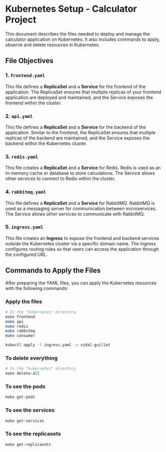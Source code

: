 # Kubernetes Setup - Calculator Project

This document describes the files needed to deploy and manage the calculator application on Kubernetes. It also includes commands to apply, observe and delete resources in Kubernetes.

## File Objectives

### 1. **`frontend.yaml`**

This file defines a **ReplicaSet** and a **Service** for the frontend of the application. The ReplicaSet ensures that multiple replicas of your frontend application are deployed and maintained, and the Service exposes the frontend within the cluster.

### 2. **`api.yaml`**

This file defines a **ReplicaSet** and a **Service** for the backend of the application. Similar to the frontend, the ReplicaSet ensures that multiple replicas of the backend are maintained, and the Service exposes the backend within the Kubernetes cluster.

### 3. **`redis.yaml`**

This file creates a **ReplicaSet** and a **Service** for Redis. Redis is used as an in-memory cache or database to store calculations. The Service allows other services to connect to Redis within the cluster.

### 4. **`rabbitmq.yaml`**

This file defines a **ReplicaSet** and a **Service** for RabbitMQ. RabbitMQ is used as a messaging server for communication between microservices. The Service allows other services to communicate with RabbitMQ.

### 5. **`ingress.yaml`**

This file creates an **Ingress** to expose the frontend and backend services outside the Kubernetes cluster via a specific domain name. The Ingress configures routing rules so that users can access the application through the configured URL.

## Commands to Apply the Files

After preparing the YAML files, you can apply the Kubernetes resources with the following commands:

### Apply the files

```bash
# In the "kubernetes" directory
make frontend
make api
make redis
make rabbitmq
make consumer

kubectl apply -f ingress.yaml -n vidal-guillot
```

### To delete everything

```bash
# In the "kubernetes" directory
make delete-all
```

### To see the pods

```bash
make get-pods
```

### To see the services

```bash
make get-services
```

### To see the replicasets

```bash
make get-replicasets
```
